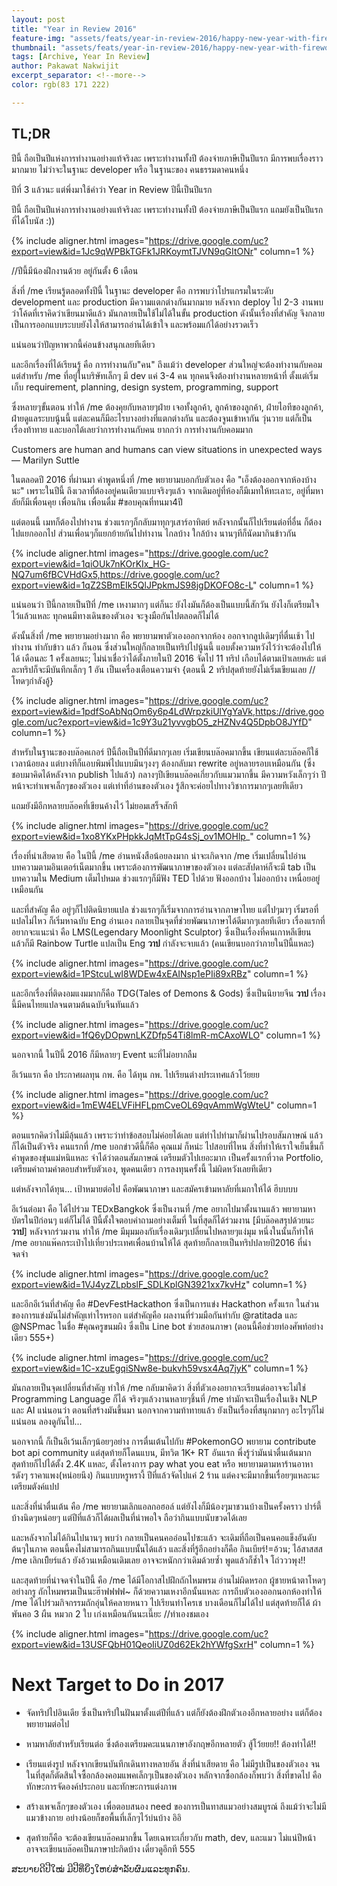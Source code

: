 ```yaml
---
layout: post
title: "Year in Review 2016"
feature-img: "assets/feats/year-in-review-2016/happy-new-year-with-fireworks-and-animals_23-2147579050.jpg"
thumbnail: "assets/feats/year-in-review-2016/happy-new-year-with-fireworks-and-animals_23-2147579050.jpg"
tags: [Archive, Year In Review]
author: Pakawat Nakwijit
excerpt_separator: <!--more-->
color: rgb(83 171 222)

---
```


## TL;DR
ปีนี้ ถือเป็นปีแห่งการทำงานอย่างแท้จริงละ เพราะทำงานทั้งปี ต้องจ่ายภาษีเป็นปีแรก มีการพบเรื่องราวมากมาย ไม่ว่าจะในฐานะ developer หรือ ในฐานะของ คนธรรมดาคนหนึ่ง

<!--more-->

ปีที่ 3 แล้วนะ แต่พึ่งมาใช้คำว่า Year in Review ปีนี้เป็นปีแรก

ปีนี้ ถือเป็นปีแห่งการทำงานอย่างแท้จริงละ เพราะทำงานทั้งปี ต้องจ่ายภาษีเป็นปีแรก แถมยังเป็นปีแรกที่ได้โบนัส :))

{% include aligner.html images="https://drive.google.com/uc?export=view&id=1Jc9qWPBkTGFk1JRKoymtTJVN9qGItONr" column=1 %}

//ปีนี้มีน้องฝึกงานด้วย อยู่กันตั้ง 6 เดือน

สิ่งที่ /me เรียนรู้ตลอดทั้งปีนี้ ในฐานะ developer คือ การพบว่าโปรแกรมในระดับ development และ production มีความแตกต่างกันมากมาย หลังจาก deploy ไป 2-3 งานพบว่าโค้ดที่เราคิดว่าเขียนมาดีแล้ว มันกลายเป็นใช้ไม่ได้ในขั้น production ดังนั้นเรื่องที่สำคัญ จึงกลายเป็นการออกแบบระบบยังไงให้สามารถอ่านได้เข้าใจ และพร้อมแก้ได้อย่างรวดเร็ว

แน่นอนว่าปัญหาพวกนี้ค่อนข้างสนุกเลยทีเดียว

และอีกเรื่องที่ได้เรียนรู้ คือ การทำงานกับ"คน" ถึงแม้ว่า developer ส่วนใหญ่จะต้องทำงานกับคอม แต่สำหรับ /me ที่อยู่ในบริษัทเล็กๆ มี dev แค่ 3-4 คน ทุกคนจึงต้องทำงานหลายหน้าที่ ตั้งแต่เริ่มเก็บ requirement, planning, design system, programming, support

ซึ่งหลายๆขั้นตอน ทำให้ /me ต้องคุยกับหลายๆฝ่าย เจอทั้งลูกค้า, ลูกค้าของลูกค้า, ฝ่ายไอทีของลูกค้า, ฝ่ายดูแลระบบนู้นนี้ แต่ละคนก็มีอะไรบางอย่างที่แตกต่างกัน และต้องจูนเข้าหากัน วุ่นวาย แต่ก็เป็นเรื่องท้าทาย และบอกได้เลยว่าการทำงานกับคน ยากกว่า การทำงานกับคอมมาก


<div class="blockquote">
Customers are human and humans can view situations in unexpected ways ― Marilyn Suttle
</div>

ในตลอดปี 2016 ที่ผ่านมา คำพูดหนึ่งที่ /me พยายามบอกกับตัวเอง คือ "เอ็งต้องออกจากห้องบ้างนะ" เพราะในปีนี้ ถึงเวลาที่ต้องอยู่คนเดียวแบบจริงๆแล้ว จากเดิมอยู่ที่ห้องก็มีเมทให้ทะเลาะ, อยู่ที่มหาลัยก็มีเพื่อนคุย เพื่อนกิน เพื่อนดื่ม <span class="tag-en"><span class="tag-en">#ขอบคุณที่ทนมา</span>4ปี</span>

แต่ตอนนี้ เมทก็ต้องไปทำงาน ช่วงแรกๆก็กลับมาทุกๆเสาร์อาทิตย์ หลังจากนั้นก็ไปเรียนต่อที่อื่น ก็ต้องไปแยกออกไป ส่วนเพื่อนๆก็แยกย้ายกันไปทำงาน ไกลบ้าง ใกล้บ้าง นานๆทีก็นัดมากินข้าวกัน

{% include aligner.html images="https://drive.google.com/uc?export=view&id=1qiOUk7nKOrKIx_HG-NQ7um6fBCVHdGx5,https://drive.google.com/uc?export=view&id=1qZ2SBmEIk5QlJPpkmJS98jgDKOFO8c-L" column=1 %}

แน่นอนว่า ปีนี้กลายเป็นปีที่ /me เหงามากๆ แต่ก็นะ ยังไงมันก็ต้องเป็นแบบนี้สักวัน ยังไงก็เตรียมใจไว้แล้วแหละ ทุกคนมีทางเดินของตัวเอง จะจูงมือกันไปตลอดก็ไม่ได้

ดังนั้นสิ่งที่ /me พยายามอย่างมาก คือ พยายามพาตัวเองออกจากห้อง ออกจากลูปเดิมๆที่ตื่นเช้า ไปทำงาน ทำกับข้าว แล้ว ก็นอน ซึ่งส่วนใหญ่ก็กลายเป็นทริปไปนู้นนี้ แอบตั้งความหวังไว้ว่าจะต้องไปให้ได้ เดือนละ 1 ครั้งเลยนะ; ไม่น่าเชื่อว่าได้ตั้งภายในปี 2016 จัดไป 11 ทริป เกือบได้ตามเป้าเลยหล่ะ แต่ละทริปก็จะมีบันทึกเล็กๆ 1 อัน เป็นเครื่องเตือนความจำ {ตอนนี้ 2 ทริปสุดท้ายยังไม่เริ่มเขียนเลย //โทดๆกำลังอู้}

{% include aligner.html images="https://drive.google.com/uc?export=view&id=1pdfSoAbNqOm6y6p4LdWrpzkiUlYgYaVk,https://drive.google.com/uc?export=view&id=1c9Y3u21yvvgbO5_zHZNv4Q5DpbO8JYfD" column=1 %}

สำหรับในฐานะของบล๊อคเกอร์ ปีนี้ถือเป็นปีที่ดีมากๆเลย เริ่มเขียนบล๊อคมากขึ้น เขียนแต่ละบล๊อคก็ใช้เวลาน้อยลง แต่บางทีก็แอบพิมพ์ไปแบบมึนๆงงๆ ต้องกลับมา rewrite อยู่หลายรอบเหมือนกัน (ซึ่งชอบมาคิดได้หลังจาก publish ไปแล้ว) กลางๆปีเขียนบล๊อคเกี่ยวกับแมวมากขึ้น มีความหวังเล็กๆว่า ปีหน้าจะทำเพจเล็กๆของตัวเอง แต่เท่าที่อ่านของตัวเอง รู้สึกจะค่อยไปทางวิชาการมากๆเลยทีเดียว

แถมยังมีอีกหลายบล๊อคที่เขียนค้างไว้ ไม่ยอมเสร็จสักที

{% include aligner.html images="https://drive.google.com/uc?export=view&id=1xo8YKxPHpkkJqMtTpG4sSj_ov1MOHlp_" column=1 %}

เรื่องที่น่าเสียดาย คือ ในปีนี้ /me อ่านหนังสือน้อยลงมาก น่าจะเกิดจาก /me เริ่มเปลี่ยนไปอ่านบทความตามอินเตอร์เน็ตมากขึ้น เพราะต้องการพัฒนาภาษาของตัวเอง แต่ละสัปดาห์ก็จะมี tab เป็น บทความใน Medium เต็มไปหมด ช่วงแรกๆก็มีฟัง TED ไปด้วย ฟังออกบ้าง ไม่ออกบ้าง เหนื่อยอยู่เหมือนกัน

และที่สำคัญ คือ อยู่ๆก็ไปติดนิยายแปล ช่วงแรกๆก็เริ่มจากการอ่านจากภาษาไทย แต่ไปๆมาๆ เริ่มรอที่แปลไม่ไหว ก็เริ่มหาฉบับ Eng อ่านเอง กลายเป็นจุดที่ช่วยพัฒนาภาษาได้ดีมากๆเลยทีเดียว เรื่องแรกที่อยากจะแนะนำ คือ LMS(Legendary Moonlight Sculptor) ซึ่งเป็นเรื่องที่คนเกาหลีเขียน แล้วก็มี Rainbow Turtle แปลเป็น Eng **วาป** กำลังจะจบแล้ว (คนเขียนบอกว่าภายในปีนี้แหละ)

{% include aligner.html images="https://drive.google.com/uc?export=view&id=1PStcuLwI8WDEw4xEAINsp1ePIi89xRBz" column=1 %}

และอีกเรื่องที่ติดงอมแงมมากก็คือ TDG(Tales of Demons & Gods) ซึ่งเป็นนิยายจีน **วาป** เรื่องนี้มีคนไทยแปลจนตามต้นฉบับจีนทันแล้ว

{% include aligner.html images="https://drive.google.com/uc?export=view&id=1fQ6yDOpwnLKZDfp54Ti8lmR-mCAxoWLO" column=1 %}

นอกจากนี้ ในปีนี้ 2016 ก็มีหลายๆ Event นะที่ไม่อยากลืม

อีเว้นแรก คือ ประกาศผลทุน กพ. คือ ได้ทุน กพ. ไปเรียนต่างประเทศแล้วโว้ยยย

{% include aligner.html images="https://drive.google.com/uc?export=view&id=1mEW4ELVFiHFLpmCveOL69qvAmmWgWteU" column=1 %}

ตอนแรกคิดว่าไม่มีลุ้นแล้ว เพราะว่าทำข้อสอบไม่ค่อยได้เลย แต่ทำไปทำมาก็ผ่านไปรอบสัมภาษณ์ แล้วก็ได้เป็นตัวจริง คนแรกที่ /me บอกข่าวดีนี้ก็คือ คุณแม่ ก็หน่ะ ไปสอบที่ไหน สิ่งที่ทำให้เราใจเย็นขึ้นก็คำพูดของขุ่นแม่หนิแหละ จำได้ว่าตอนสัมภาษณ์ เตรียมตัวไปเยอะมาก เป็นครั้งแรกที่วาด Portfolio, เตรียมคำถามคำตอบสำหรับตัวเอง, พูดคนเดียว การลงทุนครั้งนี้ ไม่ผิดหวังเลยทีเดียว

แต่หลังจากได้ทุน... เป้าหมายต่อไป คือพัฒนาภาษา และสมัครเข้ามหาลัยที่เมกาให้ได้ ฮึบบบบ

อีเว้นต่อมา คือ ได้ไปร่วม TEDxBangkok ซึ่งเป็นงานที่ /me อยากไปมาตั้งนานแล้ว พยายามหาบัตรในปีก่อนๆ แต่ก็ไม่ได้ ปีนี้ตั้งใจตอบคำถามอย่างเต็มที่ ในที่สุดก็ได้ร่วมงาน [มีบล๊อคสรุปด้วยนะ **วาป**] หลังจากร่วมงาน ทำให้ /me มีมุมมองกับเรื่องเดิมๆเปลี่ยนไปหลายๆแง่มุม หนึ่งในนั้นก็ทำให้ /me อยากแพ๊คกระเป๋าไปเที่ยวประเทศเพื่อนบ้านให้ได้ สุดท้ายก็กลายเป็นทริปปลายปี2016 ที่น่าจดจำ

{% include aligner.html images="https://drive.google.com/uc?export=view&id=1VJ4yzZLpbslF_SDLKplGN3921xx7kvHz" column=1 %}

และอีกอีเว้นที่สำคัญ คือ <span class="tag-en">#DevFestHackathon</span> ซึ่งเป็นการแข่ง Hackathon ครั้งแรก ในส่วนของการแข่งมันไม่สำคัญเท่าไรหรอก แต่สำคัญคือ ผลงานที่ร่วมมือกันทำกับ @ratitada และ @NSPmac ในชื่อ <span class="tag-en"><span class="tag-en">#คุณครูขนมผิง</span></span> ซึ่งเป็น Line bot ช่วยสอนภาษา (ตอนนี้คือช่วยท่องศัพท์อย่างเดียว 555+)

{% include aligner.html images="https://drive.google.com/uc?export=view&id=1C-xzuEgqiSNw8e-bukvh59vsx4Aq7jyK" column=1 %}

มันกลายเป็นจุดเปลี่ยนที่สำคัญ ทำให้ /me กลับมาคิดว่า สิ่งที่ตัวเองอยากจะเรียนต่ออาจจะไม่ใช่ Programming Language ก็ได้ จริงๆแล้วงานหลายๆชิ้นที่ /me ทำมักจะเป็นเรื่องในเชิง NLP และ AI แน่นอนว่า ตอนที่สร้างมันขึ้นมา นอกจากความท้าทายแล้ว ยังเป็นเรื่องที่สนุกมากๆ อะไรๆก็ไม่แน่นอน ลองดูกันไป...

นอกจากนี้ ก็เป็นอีเว้นเล็กๆน้อยๆอย่าง การตื่นเต้นไปกับ <span class="tag-en">#PokemonGO</span> พยายาม contribute bot api community แต่สุดท้ายก็โดนแบน, มีทวิต 1K+ RT อันแรก พึ่งรู้ว่ามันน่าตื่นเต้นมาก สุดท้ายก็ไปได้ตั้ง 2.4K แหละ, ตั้งโครงการ pay what you eat หรือ พยายามตามหาร้านอาหารดังๆ ราคาแพง(หน่อยนึง) กินแบบหรูหรางี้ ปีที่แล้วจัดไปแค่ 2 ร้าน แต่คงจะมีมากขึ้นเรื่อยๆแหละนะ เตรียมตังค์แปป

และสิ่งที่น่าตื่นเต้น คือ /me พยายามเลิกแอลกอฮอล์ แต่ยังไงก็มีน้องๆมาชวนบ้างเป็นครั้งคราว ปาร์ตี้บ้างนิดๆหน่อยๆ แต่ปีที่แล้วก็ได้ผลเป็นที่น่าพอใจ ถือว่ากินแบบนับขวดได้เลย

และหลังจากไม่ได้กินไปนานๆ พบว่า กลายเป็นคนคออ่อนไปซะแล้ว จะเดิมที่ถือเป็นคนคอแข็งอันดับต้นๆในภาค ตอนนี้คงไม่สามารถกินแบบนั้นได้แล้ว และสิ่งที่รู้อีกอย่างก็คือ กินเบียร์!=อ้วน; ไอ้สาสสส /me เลิกเบิียร์แล้ว ยังอ้วนเหมือนเดิมเลย อาจจะหนักกว่าเดิมด้วยซ้ำ พูดแล้วก็ช้ำใจ โถ่วววพุง!!

และสุดท้ายที่น่าจดจำในปีนี้ คือ /me ได้มีโอกาสไปฝึกถักไหมพรม อ่านไม่ผิดหรอก ผู้ชายหน้าตาโหดๆอย่างกรู ถักไหมพรมเป็นนะฮ๊าฟฟฟฟ~ ก็ด้วยความเหงาอีกนั้นแหละ การถีบตัวเองออกนอกห้องทำให้ /me ได้ไปร่วมกิจกรรมถักอุ่นให้คลายหนาว ไปเรียนทำโครเช บางเดือนก็ไม่ได้ไป แต่สุดท้ายก็ได้ ผ้าพันคอ 3 ผืน หมวก 2 ใบ เก่งเหมือนกันนะเนี๊ยะ //ทำเองชมเอง

{% include aligner.html images="https://drive.google.com/uc?export=view&id=13USFQbH01QeoIiUZ0d62Ek2hYWfgSxrH" column=1 %}

# Next Target to Do in 2017

* จัดทริปไปอินเดีย ซึ่งเป็นทริปในฝันมาตั้งแต่ปีที่แล้ว แต่ก็ยังต้องฝึกตัวเองอีกหลายอย่าง แต่ก็ต้องพยายามต่อไป

* หามหาลัยสำหรับเรียนต่อ ซึ่งต้องเตรียมคะแนนภาษาอังกฤษอีกหลายตัว สู้โว้ยยย!! ต้องทำได้!!

* เรียนแต่งรูป หลังจากเขียนบันทึกเดินทางหลายอัน สิ่งที่น่าเสียดาย คือ ไม่มีรูปเป็นของตัวเอง จนในที่สุดก็ตัดสินใจซื้อกล้องคอมแพคเล็กๆเป็นของตัวเอง หลักจากซื้อกล้องก็พบว่า สิ่งที่ขาดไป คือ ทักษะการจัดองค์ประกอบ และทักษะการแต่งภาพ

* สร้างเพจเล็กๆของตัวเอง เพื่อตอบสนอง need ของการเป็นทาสแมวอย่างสมบูรณ์ ถึงแม้ว่าจะไม่มีแมวข้างกาย อย่างน้อยก็ขอพื้นที่เล็กๆไว้บ่นบ้าง อิอิ

* สุดท้ายก็คือ จะต้องเขียนบล๊อคมากขึ้น โดยเฉพาะเกี่ยวกับ math, dev, และแมว ไม่แน่ปีหน้าอาจจะเขียนบล๊อคเป็นภาษาปะกิดบ้าง เดี๋ยวดูอีกที 555


<div class="blockquote">
ສະບາຍດີປີໃໝ່ ມີປີທີ່ຍິ່ງໃຫຍ່ສໍາລັບຜົມ​ແລະທຸກຄົນ.
</div>